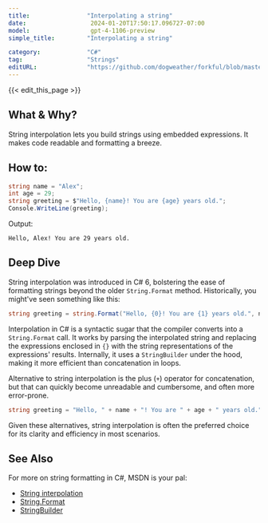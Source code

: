 ```yaml
---
title:                "Interpolating a string"
date:                  2024-01-20T17:50:17.096727-07:00
model:                 gpt-4-1106-preview
simple_title:         "Interpolating a string"

category:             "C#"
tag:                  "Strings"
editURL:              "https://github.com/dogweather/forkful/blob/master/content/en/c-sharp/interpolating-a-string.md"
---
```


{{< edit_this_page >}}

## What & Why?
String interpolation lets you build strings using embedded expressions. It makes code readable and formatting a breeze.

## How to:
```C# 
string name = "Alex";
int age = 29;
string greeting = $"Hello, {name}! You are {age} years old.";
Console.WriteLine(greeting);
```
Output:
```
Hello, Alex! You are 29 years old.
```

## Deep Dive
String interpolation was introduced in C# 6, bolstering the ease of formatting strings beyond the older `String.Format` method. Historically, you might've seen something like this:

```C# 
string greeting = string.Format("Hello, {0}! You are {1} years old.", name, age);
```

Interpolation in C# is a syntactic sugar that the compiler converts into a `String.Format` call. It works by parsing the interpolated string and replacing the expressions enclosed in `{}` with the string representations of the expressions' results. Internally, it uses a `StringBuilder` under the hood, making it more efficient than concatenation in loops.

Alternative to string interpolation is the plus (`+`) operator for concatenation, but that can quickly become unreadable and cumbersome, and often more error-prone.

```C# 
string greeting = "Hello, " + name + "! You are " + age + " years old.";
```

Given these alternatives, string interpolation is often the preferred choice for its clarity and efficiency in most scenarios.

## See Also
For more on string formatting in C#, MSDN is your pal:
- [String interpolation](https://docs.microsoft.com/en-us/dotnet/csharp/language-reference/tokens/interpolated)
- [String.Format](https://docs.microsoft.com/en-us/dotnet/api/system.string.format?view=net-6.0)
- [StringBuilder](https://docs.microsoft.com/en-us/dotnet/api/system.text.stringbuilder?view=net-6.0)
